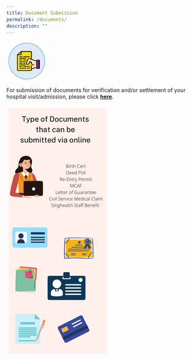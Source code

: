 ```yaml
---
title: Document Submission
permalink: /documents/
description: ""
---
```

<img src="images/doc.png" style="vertical-align: middle; max-width: 19%; margin: 5px;">

For submission of documents for verification and/or settlement of your hospital visit/admission, please click **[here](https://for.sg/kkhdocsub)**.
<br><br>
  <img src="images/doc-submission-info.png" style="vertical-align: middle; max-width: 350px; margin: 5px;">